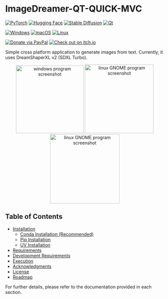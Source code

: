 # ImageDreamer-QT-QUICK-MVC

[![PyTorch](https://img.shields.io/badge/PyTorch-%23EE4C2C.svg?style=for-the-badge&logo=PyTorch&logoColor=white)](https://pytorch.org/)
[![Hugging Face](https://img.shields.io/badge/%F0%9F%A4%97%20Hugging%20Face-%23FFD43B.svg?style=for-the-badge&logo=HuggingFace&logoColor=black)](https://huggingface.co/)
[![Stable Diffusion](https://img.shields.io/badge/Stable%20Diffusion%20XL%20Turbo-078B75.svg?style=for-the-badge)](https://huggingface.co/Lykon/dreamshaper-xl-v2-turbo)
[![Qt](https://img.shields.io/badge/Qt-6-%2341CD52.svg?style=for-the-badge&logo=Qt&logoColor=white)](https://pypi.org/project/PySide6/)

[![Windows](https://img.shields.io/badge/Windows-%230078D6.svg?style=for-the-badge&logo=windows&logoColor=white)](https://github.com/illescasDaniel/ImageDreamer-QT-QUICK-MVC/releases)
[![macOS](https://img.shields.io/badge/macOS-%23999999.svg?style=for-the-badge&logo=apple&logoColor=white)](https://github.com/illescasDaniel/ImageDreamer-QT-QUICK-MVC/releases)
[![Linux](https://img.shields.io/badge/Linux-%23FCC624.svg?style=for-the-badge&logo=linux&logoColor=black)](https://github.com/illescasDaniel/ImageDreamer-QT-QUICK-MVC/releases)

[![Donate via PayPal](https://img.shields.io/badge/-Donate%20via%20PayPal-blue?style=for-the-badge&logo=PayPal)](https://paypal.me/illescasDaniel)
[![Check out on itch.io](https://img.shields.io/badge/-Check%20out%20on%20itch.io-fa5c5c?style=for-the-badge&logo=itch.io&logoColor=white)](https://illescasdaniel.itch.io/imagedreamer)


Simple cross platform application to generate images from text. Currently, it uses DreamShaperXL v2 (SDXL Turbo).

<p align="center">
	<img src="assets/program_windows.jpg" alt="windows program screenshot" width="215" />
	<img src="assets/program_mac.png" alt="linux GNOME program screenshot" width="218" />
	<img src="assets/program_linux.png" alt="linux GNOME program screenshot" width="220" />
</p>


## Table of Contents
- [Installation](docs/Installation.md)
  - [Conda Installation (Recommended)](docs/Installation.md#conda-installation)
  - [Pip Installation](docs/Installation.md#pip-installation)
  - [UV Installation](docs/Installation.md#uv-installation)
- [Requirements](docs/Requirements.md)
- [Development Requirements](docs/Development.md)
- [Execution](docs/Execution.md)
- [Acknowledgments](docs/Acknowledgments.md)
- [License](docs/License.md)
- [Roadmap](docs/Roadmap.md)

For further details, please refer to the documentation provided in each section.

